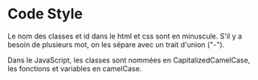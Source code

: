 # Code Style
Le nom des classes et id dans le html et css sont en minuscule. S'il y a besoin de plusieurs mot, on les sépare avec un trait d'union ("-").

Dans le JavaScript, les classes sont nommées en CapitalizedCamelCase, les fonctions et variables en camelCase.